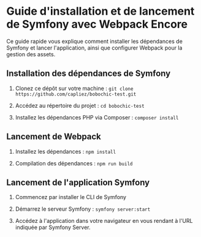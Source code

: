 # Guide d'installation et de lancement de Symfony avec Webpack Encore

Ce guide rapide vous explique comment installer les dépendances de Symfony et lancer l'application, ainsi que configurer Webpack pour la gestion des assets.

## Installation des dépendances de Symfony

1. Clonez ce dépôt sur votre machine : `git clone https://github.com/capliez/bobochic-test.git`

2. Accédez au répertoire du projet : `cd bobochic-test`

3. Installez les dépendances PHP via Composer : `composer install`

## Lancement de Webpack

1. Installez les dépendances : `npm install`

2. Compilation des dépendances : `npm run build`

## Lancement de l'application Symfony

1. Commencez par installer le CLI de Symfony

2. Démarrez le serveur Symfony : `symfony server:start`

5. Accédez à l'application dans votre navigateur en vous rendant à l'URL indiquée par Symfony Server.
